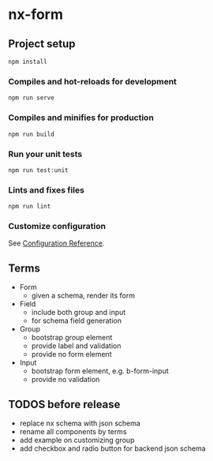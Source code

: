 # nx-form

## Project setup
```
npm install
```

### Compiles and hot-reloads for development
```
npm run serve
```

### Compiles and minifies for production
```
npm run build
```

### Run your unit tests
```
npm run test:unit
```

### Lints and fixes files
```
npm run lint
```

### Customize configuration
See [Configuration Reference](https://cli.vuejs.org/config/).

## Terms
- Form
  - given a schema, render its form
- Field
  - include both group and input
  - for schema field generation
- Group
  - bootstrap group element
  - provide label and validation
  - provide no form element
- Input
  - bootstrap form element, e.g. b-form-input
  - provide no validation

## TODOS before release
- replace nx schema with json schema
- rename all components by terms
- add example on customizing group
- add checkbox and radio button for backend json schema